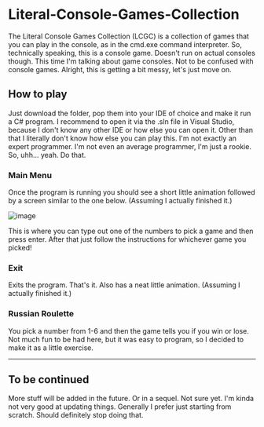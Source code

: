 # Literal-Console-Games-Collection
The Literal Console Games Collection (LCGC) is a collection of games that you can play in the console, as in the cmd.exe command interpreter. So, technically speaking, this is a console game. Doesn't run on actual consoles though. This time I'm talking about game consoles. Not to be confused with console games. Alright, this is getting a bit messy, let's just move on.

## How to play
Just download the folder, pop them into your IDE of choice and make it run a C# program. I recommend to open it via the .sln file in Visual Studio, because I don't know any other IDE or how else you can open it. Other than that I literally don't know how else you can play this. I'm not exactly an expert programmer. I'm not even an average programmer, I'm just a rookie. So, uhh... yeah. Do that.

### Main Menu
Once the program is running you should see a short little animation followed by a screen similar to the one below. (Assuming I actually finished it.)

![image](https://user-images.githubusercontent.com/73244965/162607834-189e185d-07d2-4e00-8ca9-267f7303b888.png)

This is where you can type out one of the numbers to pick a game and then press enter. After that just follow the instructions for whichever game you picked!

### Exit
Exits the program. That's it.
Also has a neat little animation. (Assuming I actually finished it.)

### Russian Roulette
You pick a number from 1-6 and then the game tells you if you win or lose. Not much fun to be had here, but it was easy to program, so I decided to make it as a little exercise.

---

## To be continued
More stuff will be added in the future. Or in a sequel. Not sure yet. I'm kinda not very good at updating things. Generally I prefer just starting from scratch. Should definitely stop doing that.
